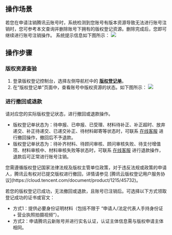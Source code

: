 ## 操作场景

若您在申请注销腾讯云账号时，系统检测到您账号有版本资源导致无法进行账号注销时，您可参考本文查询并删除账号下拥有的版权登记资源。删除完成后，您即可继续进行账号注销操作。
系统提示信息如下图所示：
![](https://qcloudimg.tencent-cloud.cn/raw/afe975ab2f52bb656ea37bc1b04428b3.png)







## 操作步骤

### 版权资源查验
1. 登录版权登记控制台，选择左侧导航栏中的 **[版权登记单](https://console.cloud.tencent.com/crr/manage)**。
2. 在“版权登记单”页面中，查看账号中版权资源的状态。如下图所示：
![](https://qcloudimg.tencent-cloud.cn/raw/9488fd32f4500d5a74f50f29b8e4920e.png)


### 进行撤回或退款
请对应您的实际版权登记状态，进行撤回或退款操作。
 - 版权登记单状态为：待申报、已申报、已受理、材料待补正、补正超时、放弃递交、补正待递交、已递交补正、待材料邮寄等状态时，可联系 [在线客服](https://cloud.tencent.com/online-service?from=connect-us) 进行撤回操作，撤回后不予退款。
 - 版权登记单状态为：待补齐材料、待顾问审核、顾问审核失败、待支付增值项、材料审核中、材料审核失败等状态时，可联系 [在线客服](https://cloud.tencent.com/online-service?from=connect-us) 进行退款操作，退款后可正常进行账号注销。
<dx-alert infotype="notice" title="">
您需遵循版权登记国家法律法规及版权主管单位政策，对于违反法规或政策的申请人，腾讯云有权对已提交版权进行撤回，详情请参见 [腾讯云版权登记用户服务协议](https://cloud.tencent.com/document/product/1215/45732)。
</dx-alert>

若您的版权登记已成功，无法撤回或退款，且账号已注销后。可选择以下方式领取登记成功的证书或官文：
- 方式1：提供必要身份证明材料（包括不限于 “申请人/法定代表人手持身份证 + 营业执照拍摄视频”）。
- 方式2：申请腾讯云新账号并进行实名认证，认证主体信息需与版权申请主体相同。


